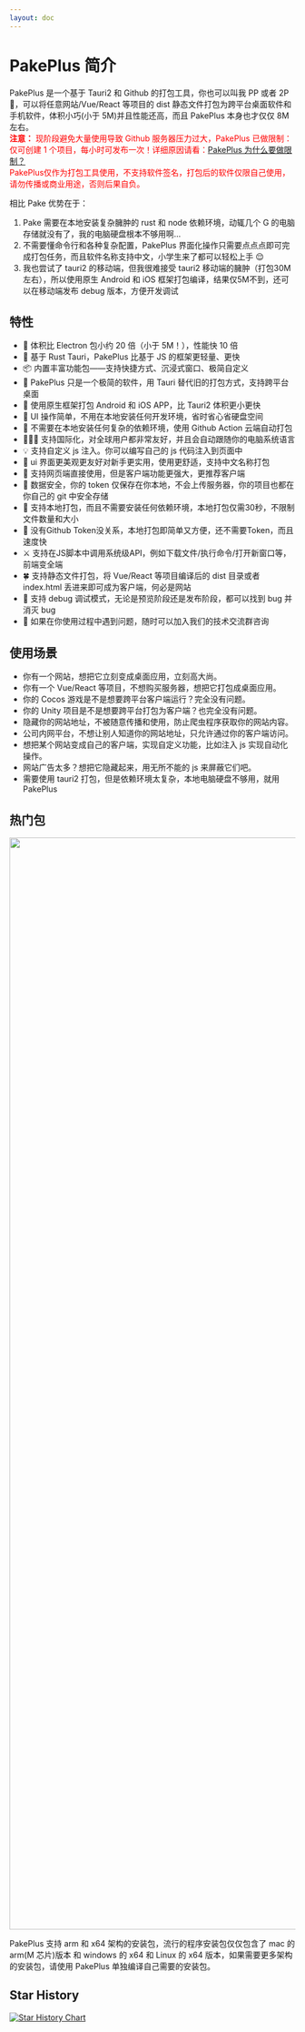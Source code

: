 ```yaml
---
layout: doc
---
```


# PakePlus 简介

PakePlus 是一个基于 Tauri2 和 Github 的打包工具，你也可以叫我 PP 或者 2P🫣，可以将任意网站/Vue/React 等项目的 dist 静态文件打包为跨平台桌面软件和手机软件，体积小巧(小于 5M)并且性能还高，而且 PakePlus 本身也才仅仅 8M 左右。        
<span style="color:red">
**注意：** 
现阶段避免大量使用导致 Github 服务器压力过大，PakePlus 已做限制：仅可创建 1 个项目，每小时可发布一次！详细原因请看：[PakePlus 为什么要做限制？](https://juejin.cn/post/7504461472237404214)  
PakePlus仅作为打包工具使用，不支持软件签名，打包后的软件仅限自己使用，请勿传播或商业用途，否则后果自负。
</span> 

<BiliBili />

相比 Pake 优势在于：

1. Pake 需要在本地安装复杂臃肿的 rust 和 node 依赖环境，动辄几个 G 的电脑存储就没有了，我的电脑硬盘根本不够用啊...
2. 不需要懂命令行和各种复杂配置，PakePlus 界面化操作只需要点点点即可完成打包任务，而且软件名称支持中文，小学生来了都可以轻松上手 😌
3. 我也尝试了 tauri2 的移动端，但我很难接受 tauri2 移动端的臃肿（打包30M左右），所以使用原生 Android 和 iOS 框架打包编译，结果仅5M不到，还可以在移动端发布 debug 版本，方便开发调试

<!-- <video src="//player.bilibili.com/player.html?isOutside=true&aid=114585499602898&bvid=BV1WCjzz5Eao&cid=30198203272&p=1" controls="controls" width="100%"></video> -->

## 特性

-   🎐 体积比 Electron 包小约 20 倍（小于 5M！），性能快 10 倍
-   🚀 基于 Rust Tauri，PakePlus 比基于 JS 的框架更轻量、更快
-   📦 内置丰富功能包——支持快捷方式、沉浸式窗口、极简自定义
-   👻 PakePlus 只是一个极简的软件，用 Tauri 替代旧的打包方式，支持跨平台桌面
-   📲 使用原生框架打包 Android 和 iOS APP，比 Tauri2 体积更小更快
-   🤗 UI 操作简单，不用在本地安装任何开发环境，省时省心省硬盘空间
-   🌹 不需要在本地安装任何复杂的依赖环境，使用 Github Action 云端自动打包
-   🧑‍🤝‍🧑 支持国际化，对全球用户都非常友好，并且会自动跟随你的电脑系统语言
-   💡 支持自定义 js 注入。你可以编写自己的 js 代码注入到页面中
-   🎨 ui 界面更美观更友好对新手更实用，使用更舒适，支持中文名称打包
-   📡 支持网页端直接使用，但是客户端功能更强大，更推荐客户端
-   🔐 数据安全，你的 token 仅保存在你本地，不会上传服务器，你的项目也都在你自己的 git 中安全存储
-   🍔 支持本地打包，而且不需要安装任何依赖环境，本地打包仅需30秒，不限制文件数量和大小
-   🥥 没有Github Token没关系，本地打包即简单又方便，还不需要Token，而且速度快
-   ⚔️ 支持在JS脚本中调用系统级API，例如下载文件/执行命令/打开新窗口等，前端变全端
-   🍀 支持静态文件打包，将 Vue/React 等项目编译后的 dist 目录或者 index.html 丢进来即可成为客户端，何必是网站
-   🐞 支持 debug 调试模式，无论是预览阶段还是发布阶段，都可以找到 bug 并消灭 bug
-   💬 如果在你使用过程中遇到问题，随时可以加入我们的技术交流群咨询

## 使用场景

-   你有一个网站，想把它立刻变成桌面应用，立刻高大尚。
-   你有一个 Vue/React 等项目，不想购买服务器，想把它打包成桌面应用。
-   你的 Cocos 游戏是不是想要跨平台客户端运行？完全没有问题。
-   你的 Unity 项目是不是想要跨平台打包为客户端？也完全没有问题。
-   隐藏你的网站地址，不被随意传播和使用，防止爬虫程序获取你的网站内容。
-   公司内网平台，不想让别人知道你的网站地址，只允许通过你的客户端访问。
-   想把某个网站变成自己的客户端，实现自定义功能，比如注入 js 实现自动化操作。
-   网站广告太多？想把它隐藏起来，用无所不能的 js 来屏蔽它们吧。
-   需要使用 tauri2 打包，但是依赖环境太复杂，本地电脑硬盘不够用，就用 PakePlus

## 热门包

<img src="../../static/imgs/preview.webp"  width=1920/>

PakePlus 支持 arm 和 x64 架构的安装包，流行的程序安装包仅仅包含了 mac 的 arm(M 芯片)版本 和 windows 的 x64 和 Linux 的 x64 版本，如果需要更多架构的安装包，请使用 PakePlus 单独编译自己需要的安装包。

<Popular />

## Star History

[![Star History Chart](https://api.star-history.com/svg?repos=Sjj1024/PakePlus,Sjj1024/PakePlus-iOS,Sjj1024/PakePlus-Android&type=Date)](https://www.star-history.com/#Sjj1024/PakePlus&Sjj1024/PakePlus-iOS&Sjj1024/PakePlus-Android&Date)


<script setup>
import Popular from '../components/popular.vue'
import BiliBili from "../components/bilibili.vue"
</script>
